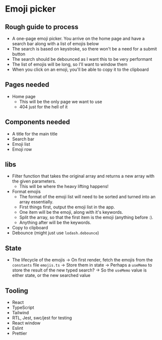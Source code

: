 # Emoji picker

## Rough guide to process

- A one-page emoji picker. You arrive on the home page and have a search bar along with a list of emojis below
- The search is based on keystroke, so there won't be a need for a submit button
- The search should be debounced as I want this to be very performant
- The list of emojis will be long, so I'll want to window them
- When you click on an emoji, you'll be able to copy it to the clipboard

## Pages needed

- Home page
  - This will be the only page we want to use
  - 404 just for the hell of it

## Components needed

- A title for the main title
- Search bar
- Emoji list
- Emoji row

## libs

- Filter function that takes the original array and returns a new array with the given parameters.
  - This will be where the heavy lifting happens!
- Format emojis
  - The format of the emoji list will need to be sorted and turned into an array essentially.
  - First things first, output the emoji list in the app.
  - One item will be the emoji, along with it's keywords.
  - Split the array, so that the first item is the emoji (anything before :).
  - Anything after will be the keywords.
- Copy to clipboard
- Debounce (might just use `lodash.debounce`)

## State

- The lifecycle of the emojis
  -> On first render, fetch the emojis from the `constants` file `emojis.ts`
  -> Store them in state
  -> Perhaps a `useMemo` to store the result of the new typed search?
  -> So the `useMemo` value is either state, or the new searched value

## Tooling

- React
- TypeScript
- Tailwind
- RTL, Jest, swc/jest for testing
- React window
- Eslint
- Prettier
